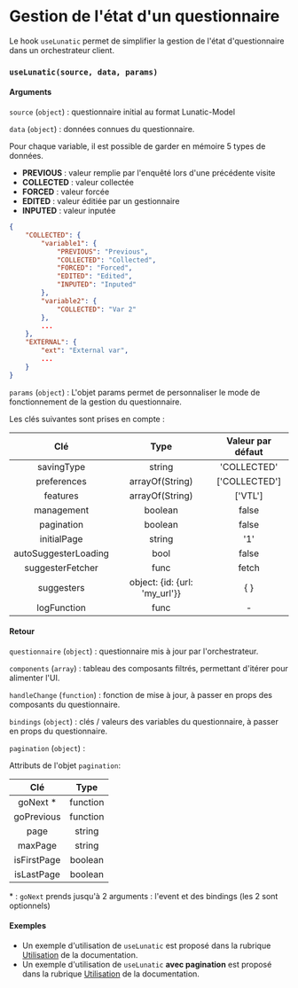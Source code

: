 # Gestion de l'état d'un questionnaire

Le hook `useLunatic` permet de simplifier la gestion de l'état d'questionnaire dans un orchestrateur client.

### `useLunatic(source, data, params)`

#### Arguments

`source` (`object`) : questionnaire initial au format Lunatic-Model

`data` (`object`) : données connues du questionnaire. 

Pour chaque variable, il est possible de garder en mémoire 5 types de données.

* **PREVIOUS** : valeur remplie par l'enquêté lors d'une précédente visite
* **COLLECTED** : valeur collectée
* **FORCED** : valeur forcée
* **EDITED** : valeur éditiée par un gestionnaire
* **INPUTED** : valeur inputée

```json
{
	"COLLECTED": {
		"variable1": {
			"PREVIOUS": "Previous",
			"COLLECTED": "Collected",
			"FORCED": "Forced",
			"EDITED": "Edited",
			"INPUTED": "Inputed"
		},
		"variable2": {
			"COLLECTED": "Var 2"
		},
		...
	},
	"EXTERNAL": {
		"ext": "External var",
		...
	}
}
```

`params` (`object`) : L'objet params permet de personnaliser le mode de fonctionnement de la gestion du questionnaire.

Les clés suivantes sont prises en compte :

|         Clé          |             Type              | Valeur par défaut |
| :------------------: | :---------------------------: | :---------------: |
|      savingType      |            string             |    'COLLECTED'    |
|     preferences      |        arrayOf(String)        |   ['COLLECTED']   |
|       features       |        arrayOf(String)        |      ['VTL']      |
|      management      |            boolean            |       false       |
|      pagination      |            boolean            |       false       |
|     initialPage      |            string             |        '1'        |
| autoSuggesterLoading |             bool              |       false       |
|   suggesterFetcher   |             func              |       fetch       |
|      suggesters      | object: {id: {url: 'my_url'}} |        { }        |
|     logFunction      |             func              |         -         |

#### Retour

`questionnaire` (`object`) : questionnaire mis à jour par l'orchestrateur.

`components` (`array`) : tableau des composants filtrés, permettant d'itérer pour alimenter l'UI.

`handleChange` (`function`) : fonction de mise à jour, à passer en props des composants du questionnaire.

`bindings` (`object`) : clés / valeurs des variables du questionnaire, à passer en props du questionnaire.

`pagination` (`object`) :

Attributs de l'objet `pagination`:

|     Clé     |   Type   |
| :---------: | :------: |
|  goNext \*  | function |
| goPrevious  | function |
|    page     |  string  |
|   maxPage   |  string  |
| isFirstPage | boolean  |
| isLastPage  | boolean  |

\* : `goNext` prends jusqu'à 2 arguments : l'event et des bindings (les 2 sont optionnels)

#### Exemples

- Un exemple d'utilisation de `useLunatic` est proposé dans la rubrique [Utilisation](../usage.md) de la documentation.
- Un exemple d'utilisation de `useLunatic` **avec pagination** est proposé dans la rubrique [Utilisation](../pagination.md) de la documentation.
